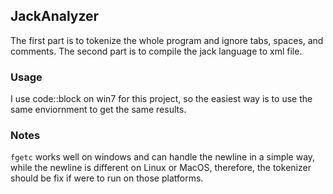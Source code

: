 ## JackAnalyzer
The first part is to tokenize the whole program and ignore tabs, spaces, and comments.
The second part is to compile the jack language to xml file.

### Usage
I use code::block on win7 for this project, so the easiest way is to use the same
enviornment to get the same results.

### Notes
`fgetc` works well on windows and can handle the newline in a simple way, while the newline is different
on Linux or MacOS, therefore, the tokenizer should be fix if were to run on those platforms.
